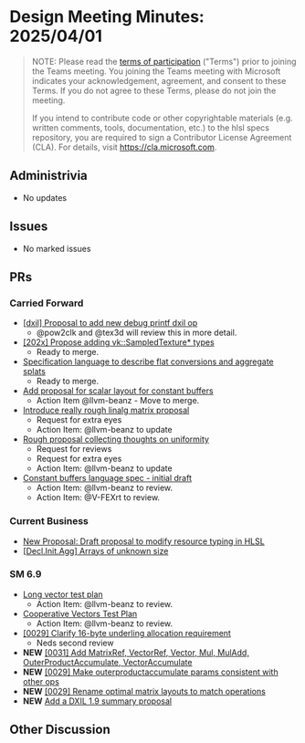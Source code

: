 # Design Meeting Minutes: 2025/04/01

> NOTE: Please read the [terms of participation](DesignMeetingTerms.txt)
> ("Terms") prior to joining the Teams meeting.  You joining the Teams meeting
> with Microsoft indicates your acknowledgement, agreement, and consent to these
> Terms.  If you do not agree to these Terms, please do not join the meeting.
>
> If you intend to contribute code or other copyrightable materials (e.g.
> written comments, tools, documentation, etc.)  to the hlsl specs repository,
> you are required to sign a Contributor License Agreement (CLA).  For details,
> visit https://cla.microsoft.com.

## Administrivia
* No updates

## Issues
* No marked issues

## PRs

### Carried Forward

* [[dxil] Proposal to add new debug printf dxil op](https://github.com/microsoft/hlsl-specs/pull/324)
  * @pow2clk and @tex3d will review this in more detail.
* [[202x] Propose adding vk::SampledTexture* types](https://github.com/microsoft/hlsl-specs/pull/343)
  * Ready to merge.
* [Specification language to describe flat conversions and aggregate splats](https://github.com/microsoft/hlsl-specs/pull/358)
  * Ready to merge.
* [Add proposal for scalar layout for constant buffers](https://github.com/microsoft/hlsl-specs/pull/317)
  * Action Item @llvm-beanz - Move to merge.
* [Introduce really rough linalg matrix proposal](https://github.com/microsoft/hlsl-specs/pull/404)
  * Request for extra eyes
  * Action Item: @llvm-beanz to update
* [Rough proposal collecting thoughts on uniformity](https://github.com/microsoft/hlsl-specs/pull/405)
  * Request for reviews
  * Request for extra eyes
  * Action Item: @llvm-beanz to update
* [Constant buffers language spec - initial draft](https://github.com/microsoft/hlsl-specs/pull/419)
  * Action Item: @llvm-beanz to review.
  * Action Item: @V-FEXrt to review.

### Current Business
* [New Proposal: Draft proposal to modify resource typing in HLSL](https://github.com/microsoft/hlsl-specs/pull/461)
* [[Decl.Init.Agg] Arrays of unknown size](https://github.com/microsoft/hlsl-specs/pull/469)

### SM 6.9

* [Long vector test plan](https://github.com/microsoft/hlsl-specs/pull/421)
  * Action Item: @llvm-beanz to review.
* [Cooperative Vectors Test Plan](https://github.com/microsoft/hlsl-specs/pull/428)
  * Action Item: @llvm-beanz to review.
* [[0029] Clarify 16-byte underling allocation requirement](https://github.com/microsoft/hlsl-specs/pull/430)
  * Neds second review
* **NEW** [[0031] Add MatrixRef, VectorRef, Vector, Mul, MulAdd, OuterProductAccumulate, VectorAccumulate](https://github.com/microsoft/hlsl-specs/pull/451)
* **NEW** [[0029] Make outerproductaccumulate params consistent with other ops](https://github.com/microsoft/hlsl-specs/pull/465)
* **NEW** [[0029] Rename optimal matrix layouts to match operations](https://github.com/microsoft/hlsl-specs/pull/468)
* **NEW** [Add a DXIL 1.9 summary proposal](https://github.com/microsoft/hlsl-specs/pull/470)

## Other Discussion
